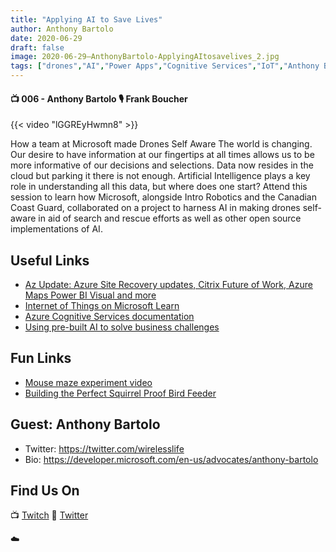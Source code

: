 ```yaml
---
title: "Applying AI to Save Lives"
author: Anthony Bartolo
date: 2020-06-29
draft: false
image: 2020-06-29–AnthonyBartolo-ApplyingAItosavelives_2.jpg
tags: ["drones","AI","Power Apps","Cognitive Services","IoT","Anthony Bartolo","Frank Boucher"]
---
```


#### 📺 006 - Anthony Bartolo 🎙️ Frank Boucher

<!--more-->

{{< video "lGGREyHwmn8" >}}

How a team at Microsoft made Drones Self Aware The world is changing. Our desire to have information at our fingertips at all times allows us to be more informative of our decisions and selections. Data now resides in the cloud but parking it there is not enough. Artificial Intelligence plays a key role in understanding all this data, but where does one start? Attend this session to learn how Microsoft, alongside Intro Robotics and the Canadian Coast Guard, collaborated on a project to harness AI in making drones self-aware in aid of search and rescue efforts as well as other open source implementations of AI.

## Useful Links

- [Az Update: Azure Site Recovery updates, Citrix Future of Work, Azure Maps Power BI Visual and more](https://techcommunity.microsoft.com/t5/itops-talk-blog/az-update-azure-site-recovery-updates-citrix-future-of-work/ba-p/1526775?WT.mc_id=allaroundazure-video-abartolo)
- [Internet of Things on Microsoft Learn](https://cda.ms/1t3)
- [Azure Cognitive Services documentation](https://docs.microsoft.com/en-us/azure/cognitive-services/?WT.mc_id=allaroundazure-blog-abartolo)
- [Using pre-built AI to solve business challenges](https://docs.microsoft.com/en-us/users/msignite2019/collections/zmqa7j28r7kr?WT.mc_id=allaroundazure-blog-abartolo)

## Fun Links

- [Mouse maze experiment video](https://www.youtube.com/watch?v=UB_37encRCI)
- [Building the Perfect Squirrel Proof Bird Feeder](https://www.youtube.com/watch?v=hFZFjoX2cGg)

## Guest: Anthony Bartolo

- Twitter: https://twitter.com/wirelesslife
- Bio: https://developer.microsoft.com/en-us/advocates/anthony-bartolo

## Find Us On

📺 [Twitch](https://www.twitch.tv/microsoftdeveloper)
🔗 [Twitter](https://twitter.com/fboucheros)


☁️
